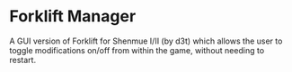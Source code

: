 # Forklift Manager

A GUI version of Forklift for Shenmue I/II (by d3t) which allows the user to toggle modifications on/off from within the game, without needing to restart.
